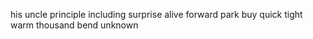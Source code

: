 his uncle principle including surprise alive forward park buy quick tight warm thousand bend unknown